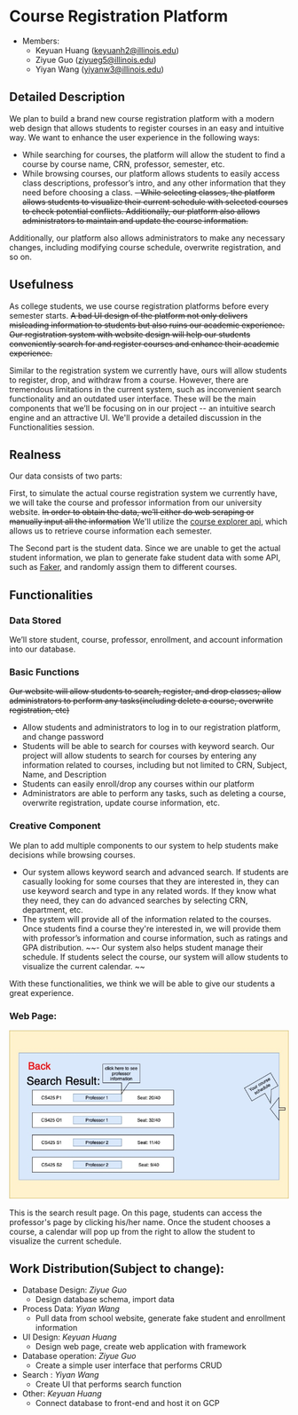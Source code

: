 # Course Registration Platform
- Members:
   - Keyuan Huang (keyuanh2@illinois.edu)
   - Ziyue Guo (ziyueg5@illinois.edu)
   - Yiyan Wang (yiyanw3@illinois.edu)  

## Detailed Description

We plan to build a brand new course registration platform with a modern web design that allows students to register courses in an easy and intuitive way. We want to enhance the user experience in the following ways:
-  While searching for courses, the platform will allow the student to find a course by course name, CRN, professor, semester, etc.
-  While browsing courses, our platform allows students to easily access class descriptions, professor’s intro, and any other information that they need before choosing a class.
~~-  While selecting classes, the platform allows students to visualize their current schedule with selected courses to check potential conflicts. Additionally, our platform also allows administrators to maintain and update the course information.~~

Additionally, our platform also allows administrators to make any necessary changes, including modifying course schedule, overwrite registration, and so on.




## Usefulness

As college students, we use course registration platforms before every semester starts. ~~A bad UI design of the platform not only delivers misleading information to students but also ruins our academic experience. Our registration system with website design will help our students conveniently search for and register courses and enhance their academic experience.~~ 

Similar to the registration system we currently have, ours will allow students to register, drop, and withdraw from a course. However, there are tremendous limitations in the current system, such as inconvenient search functionality and an outdated user interface. These will be the main components that we’ll be focusing on in our project -- an intuitive search engine and an attractive UI. We'll provide a detailed discussion in the Functionalities session.



## Realness

Our data consists of two parts:

First, to simulate the actual course registration system we currently have, we will take the course and professor information from our university website. ~~In order to obtain the data, we’ll either do web scraping or manually input all the information~~ We'll utilize the [course explorer api](https://courses.illinois.edu/cisdocs/explorer), which allows us to retrieve course information each semester.

The Second part is the student data. Since we are unable to get the actual student information, we plan to generate fake student data with some API, such as [Faker](https://faker.readthedocs.io/en/master/), and randomly assign them to different courses. 



## Functionalities

### Data Stored
We’ll store student, course, professor, enrollment, and account information into our database. 

### Basic Functions 
~~Our website will allow students to search, register, and drop classes; allow administrators to perform any tasks(including delete a course, overwrite registration, etc)~~
- Allow students and administrators to log in to our registration platform, and change password
- Students will be able to search for courses with keyword search. Our project will allow students to search for courses by entering any information related to courses, including but not limited to CRN, Subject, Name, and Description
- Students can easily enroll/drop any courses within our platform
- Administrators are able to perform any tasks, such as deleting a course, overwrite registration, update course information, etc.
### Creative Component

We plan to add multiple components to our system to help students make decisions while browsing courses. 
- Our system allows keyword search and advanced search. If students are casually looking for some courses that they are interested in, they can use keyword search and type in any related words. If they know what they need, they can do advanced searches by selecting CRN, department, etc.
- The system will provide all of the information related to the courses. Once students find a course they're interested in, we will provide them with professor’s information and course information, such as ratings and GPA distribution. 
~~- Our system also helps student manage their schedule. If students select the course, our system will allow students to visualize the current calendar. ~~

With these functionalities, we think we will be able to give our students a great experience.


### Web Page:
![Web Page](images/lowfi.jpg)

This is the search result page. On this page, students can access the professor's page by clicking his/her name. Once the student chooses a course, a calendar will pop up from the right to allow the student to visualize the current schedule. 


## Work Distribution(Subject to change): 
- Database Design: *Ziyue Guo* 
   - Design database schema, import data 
- Process Data: *Yiyan Wang*
   - Pull data from school website, generate fake student and enrollment information
- UI Design: *Keyuan Huang*
   - Design web page, create web application with framework
- Database operation: *Ziyue Guo*
   - Create a simple user interface that performs CRUD
- Search : *Yiyan Wang*
   - Create UI that performs search function
- Other: *Keyuan Huang*
   - Connect database to front-end and host it on GCP
 
